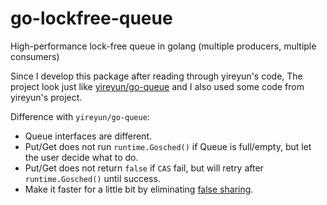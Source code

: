 # go-lockfree-queue
High-performance lock-free queue in golang (multiple producers, multiple consumers)

Since I develop this package after reading through yireyun's code, The project look just like [yireyun/go-queue](https://github.com/yireyun/go-queue) and I also used some code from yireyun's project.

Difference with `yireyun/go-queue`:
* Queue interfaces are different.
* Put/Get does not run `runtime.Gosched()` if Queue is full/empty, but let the user decide what to do.
* Put/Get does not return `false` if `CAS` fail, but will retry after `runtime.Gosched()` until success.
* Make it faster for a little bit by eliminating [false sharing](https://en.wikipedia.org/wiki/False_sharing).
